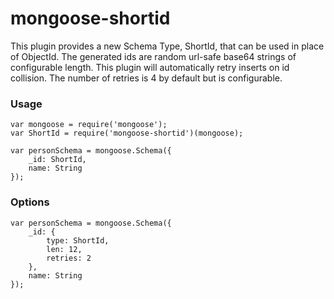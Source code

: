 mongoose-shortid
================

This plugin provides a new Schema Type, ShortId, that can be used in place of ObjectId. The generated ids are random url-safe base64 strings of configurable length. This plugin will automatically retry inserts on id collision. The number of retries is 4 by default but is configurable.

### Usage

    var mongoose = require('mongoose');
    var ShortId = require('mongoose-shortid')(mongoose);

    var personSchema = mongoose.Schema({
        _id: ShortId,
        name: String
    });

### Options

    var personSchema = mongoose.Schema({
        _id: {
            type: ShortId,
            len: 12,
            retries: 2
        },
        name: String
    });
